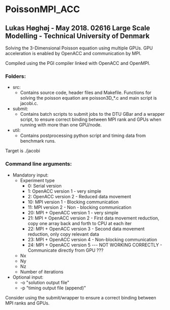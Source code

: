 # PoissonMPI_ACC
## Lukas Høghøj - May 2018. 02616 Large Scale Modelling - Technical University of Denmark  
Solving the 3-Dimensional Poisson equation using multiple GPUs. GPU acceleration is enabled by OpenACC and communication by MPI.  

Compiled using the PGI compiler linked with OpenACC and OpenMPI.

### Folders: ###
- src:  
	- 	Contains source code, header files and Makefile. Functions for solving the poisson equation are 
		poisson3D_*.c  and main script is jacobi.c.
- submit:
	-	Contains batch scripts to submit jobs to the DTU GBar and a wrapper script, to ensure correct binding
		between MPI rank and GPUs when running with more than one GPU/node.
- util:
	-	Contains postprocessing python script and timing data from benchmark runs.


Target is ./jacobi  


### Command  line arguments:  ###
- Mandatory input:  
	- 	Experiment type  
		- 	0:  Serial version  
		- 	1:  OpenACC version 1 - very simple    
		- 	2:  OpenACC version 2 - Reduced data movement    
		- 	10: MPI version 1 - Blocking communication    
		- 	11: MPI version 2 - Non - blocking communication   
		- 	20: MPI + OpenACC version 1 - very simple    
		- 	21: MPI + OpenACC version 2 - First data movement reduction, copy one array back and forth to CPU at each iter   
		- 	22: MPI + OpenACC version 3 - Second data movement reduction, only copy relevant data    
		- 	23: MPI + OpenACC version 4 - Non-blocking communication    
		- 	24: MPI + OpenACC version 5 --- NOT WORKING CORRECTLY - Communicate directly from GPU ???   
	- 	Nx 
	- 	Ny 
	- 	Nz   
	- 	Number of iterations  
- Optional input:  
	- 	-o "solution output file"  
	- 	-p "timing output file (append)"  
  
Consider using the submit/wrapper to ensure a correct binding between MPI ranks and GPUs.
